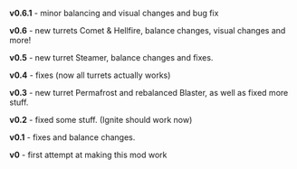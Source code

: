 **v0.6.1** - minor balancing and visual changes and bug fix

**v0.6** - new turrets Comet & Hellfire, balance changes, visual changes and more!


**v0.5** - new turret Steamer, balance changes and fixes.


**v0.4** - fixes (now all turrets actually works)


**v0.3** - new turret Permafrost and rebalanced Blaster, as well as fixed more stuff.


**v0.2** - fixed some stuff. (Ignite should work now)


**v0.1** - fixes and balance changes.


**v0** - first attempt at making this mod work
